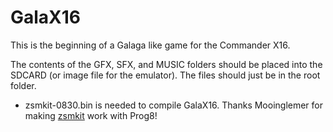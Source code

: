 # GalaX16
This is the beginning of a Galaga like game for the Commander X16.

The contents of the GFX, SFX, and MUSIC folders should be placed into the SDCARD (or image file for the emulator). The files should just be in the root folder.

- zsmkit-0830.bin is needed to compile GalaX16. Thanks Mooinglemer for making [zsmkit](https://github.com/mooinglemur/zsmkit/tree/main) work with Prog8!
